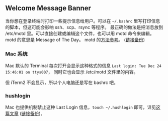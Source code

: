 ## Welcome Message Banner

当你想在登录终端时打印一些提示信息给用户。可以在 `~/.bashrc` 里写打印信息的脚本，但这可能会影响 ssh、scp、rsync 等程序。
最正确的做法是把消息放到 /etc/motd 里。可以直接创建或编辑这个文件，也可以用 motd 命令来编辑。motd 的意思是 Message of The Day。
motd 的[方法参考](https://www.ibm.com/support/knowledgecenter/zh/POWER8/p8hcg/p8hcg_motd.htm)。 ([链接备份](https://web.archive.org/web/20230225213824/https://www.ibm.com/docs/zh/power8?topic=commands-motd-command))

### Mac 系统

Mac 默认的 Terminal 每次打开会显示这种格式的信息 `Last login: Tue Dec 24 15:46:01 on ttys007`，
同时它也会显示 /etc/motd 文件里的内容。

但 iTerm2 不会显示，所以个人电脑还是写在 bashrc 吧。

### hushlogin

Mac 也提供机制禁止这种 Last Login 信息，`touch ~/.hushlogin` 即可，详见[这篇文章](http://osxdaily.com/2010/06/22/remove-the-last-login-message-from-the-terminal/) ([链接备份](https://web.archive.org/web/20221208164253/https://osxdaily.com/2010/06/22/remove-the-last-login-message-from-the-terminal/))。
